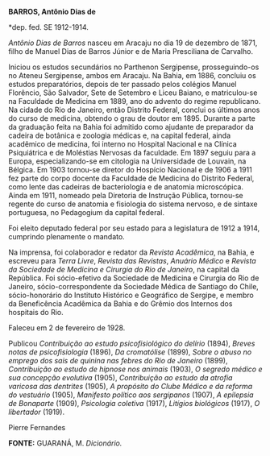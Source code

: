**BARROS, Antônio Dias de**

\*dep. fed. SE 1912-1914.

*Antônio Dias de Barros* nasceu em Aracaju no dia 19 de dezembro de
1871, filho de Manuel Dias de Barros Júnior e de Maria Presciliana de
Carvalho.

Iniciou os estudos secundários no Parthenon Sergipense, prosseguindo-os
no Ateneu Sergipense, ambos em Aracaju. Na Bahia, em 1886, concluiu os
estudos preparatórios, depois de ter passado pelos colégios Manuel
Florêncio, São Salvador, Sete de Setembro e Liceu Baiano, e
matriculou-se na Faculdade de Medicina em 1889, ano do advento do regime
republicano. Na cidade do Rio de Janeiro, então Distrito Federal,
conclui os últimos anos do curso de medicina, obtendo o grau de doutor
em 1895. Durante a parte da graduação feita na Bahia foi admitido como
ajudante de preparador da cadeira de botânica e zoologia médicas e, na
capital federal, ainda acadêmico de medicina, foi interno no Hospital
Nacional e na Clínica Psiquiátrica e de Moléstias Nervosas da faculdade.
Em 1897 seguiu para a Europa, especializando-se em citologia na
Universidade de Louvain, na Bélgica. Em 1903 tornou-se diretor do
Hospício Nacional e de 1906 a 1911 fez parte do corpo docente da
Faculdade de Medicina do Distrito Federal, como lente das cadeiras de
bacteriologia e de anatomia microscópica. Ainda em 1911, nomeado pela
Diretoria de Instrução Pública, tornou-se regente do curso de anatomia e
fisiologia do sistema nervoso, e de sintaxe portuguesa, no Pedagogium da
capital federal.

Foi eleito deputado federal por seu estado para a legislatura de 1912 a
1914, cumprindo plenamente o mandato.

Na imprensa, foi colaborador e redator da *Revista Acadêmica*, na Bahia,
e escreveu para *Terra Livre*, *Revista das Revistas*, *Anuário Médico*
e *Revista da Sociedade de Medicina e Cirurgia do Rio de Janeiro*, na
capital da República. Foi sócio-efetivo da Sociedade de Medicina e
Cirurgia do Rio de Janeiro, sócio-correspondente da Sociedade Médica de
Santiago do Chile, sócio-honorário do Instituto Histórico e Geográfico
de Sergipe, e membro da Beneficência Acadêmica da Bahia e do Grêmio dos
Internos dos hospitais do Rio.

Faleceu em 2 de fevereiro de 1928.

Publicou *Contribuição ao estudo psicofisiológico do delírio* (1894),
*Breves notas de psicofisiologia* (1896), *Da cromatólise* (1899),
*Sobre o abuso no emprego dos sais de quinina nas febres do Rio de
Janeiro* (1899), *Contribuição ao estudo de hipnose nos animais* (1903),
*O segredo médico e sua concepção evolutiva* (1905), *Contribuição ao
estudo da atrofia varicosa das dentrites* (1905), *A propósito do Clube
Médico e da reforma do vestuário* (1905), *Manifesto político aos
sergipanos* (1907), *A epilepsia de Bonaparte* (1909), *Psicologia
coletiva* (1917), *Litígios biológicos* (1917), *O libertador* (1919).

Pierre Fernandes

**FONTE:** GUARANÁ, M. *Dicionário.*
